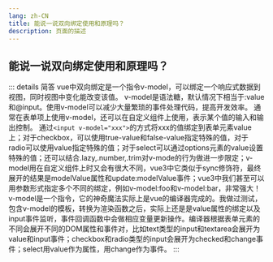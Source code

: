 ```yaml
---
lang: zh-CN
title: 能说一说双向绑定使用和原理吗？
description: 页面的描述
---
```


## 能说一说双向绑定使用和原理吗？
::: details 简答
vue中双向绑定是一个指令v-model，可以绑定一个响应式数据到视图，同时视图中变化能改变该值。
v-model是语法糖，默认情况下相当于:value和@input。使用v-model可以减少大量繁琐的事件处理代码，提高开发效率。
通常在表单项上使用v-model，还可以在自定义组件上使用，表示某个值的输入和输出控制。
通过`<input v-model="xxx">`的方式将xxx的值绑定到表单元素value上；对于checkbox，可以使用true-value和false-value指定特殊的值，对于radio可以使用value指定特殊的值；对于select可以通过options元素的value设置特殊的值；还可以结合.lazy,.number,.trim对v-mode的行为做进一步限定；v-model用在自定义组件上时又会有很大不同，vue3中它类似于sync修饰符，最终展开的结果是modelValue属性和update:modelValue事件；vue3中我们甚至可以用参数形式指定多个不同的绑定，例如v-model:foo和v-model:bar，非常强大！
v-model是一个指令，它的神奇魔法实际上是vue的编译器完成的。我做过测试，包含v-model的模板，转换为渲染函数之后，实际上还是是value属性的绑定以及input事件监听，事件回调函数中会做相应变量更新操作。编译器根据表单元素的不同会展开不同的DOM属性和事件对，比如text类型的input和textarea会展开为value和input事件；checkbox和radio类型的input会展开为checked和change事件；select用value作为属性，用change作为事件。
:::

